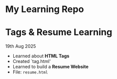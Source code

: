 ﻿# My Learning Repo
# Tags & Resume Learning

19th Aug 2025
- Learned about **HTML Tags**
- Created `tag.html'
- Learned to build a **Resume Website**
- File: `resume.html`

